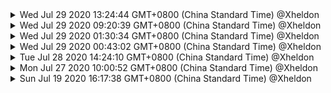 
<details>
<summary>
Wed Jul 29 2020 13:24:44 GMT+0800 (China Standard Time) @Xheldon

</summary>

website:
 M public/css/site.css
 M templates/head.html

</details>

<details>
<summary>
Wed Jul 29 2020 09:20:39 GMT+0800 (China Standard Time) @Xheldon

</summary>

state:
 M src/README.md
 M src/state.js

website:
 M markdown/ref_intro.md
 M src/build/ref.js

</details>

<details>
<summary>
Wed Jul 29 2020 01:30:34 GMT+0800 (China Standard Time) @Xheldon

</summary>

website:
 M pages/docs/index.html
 M src/build/templates.js
 M templates/head.html

</details>

<details>
<summary>
Wed Jul 29 2020 00:43:02 GMT+0800 (China Standard Time) @Xheldon

</summary>

website:
 M pages/examples/index.html
 M pages/index.html
 M templates/foot.html

</details>

<details>
<summary>
Tue Jul 28 2020 14:24:10 GMT+0800 (China Standard Time) @Xheldon

</summary>

website:
 M pages/index.html
 M src/build/templates.js

</details>

<details>
<summary>
Mon Jul 27 2020 10:00:52 GMT+0800 (China Standard Time) @Xheldon

</summary>

view:
 M src/index.js

website:
 M package.json
 M public/css/site.css
 M src/build/ref.js
 M src/devserver.js

</details>

<details>
<summary>
Sun Jul 19 2020 16:17:38 GMT+0800 (China Standard Time) @Xheldon

</summary>

website:
 M markdown/ref_intro.md
 M pages/docs/ref/index.html
 M pages/index.html
 M templates/head.html

</details>
